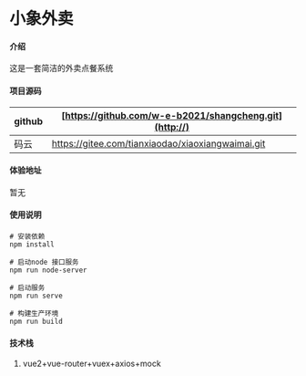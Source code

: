 # 小象外卖

#### 介绍

这是一套简洁的外卖点餐系统


#### 项目源码
| github | [https://github.com/w-e-b2021/shangcheng.git](http://) |
|--------|-----------------------------------------|
| 码云     | https://gitee.com/tianxiaodao/xiaoxiangwaimai.git |


#### 体验地址

暂无

#### 使用说明


```
# 安装依赖
npm install

# 启动node 接口服务
npm run node-server

# 启动服务 
npm run serve

# 构建生产环境
npm run build
```



#### 技术栈
1. vue2+vue-router+vuex+axios+mock


